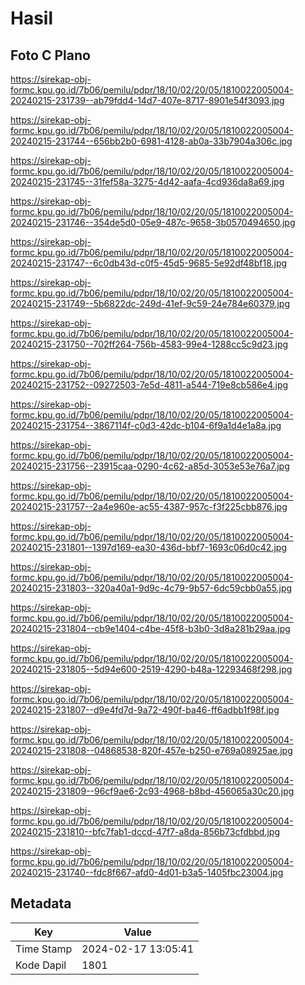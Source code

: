# Hasil

## Foto C Plano

https://sirekap-obj-formc.kpu.go.id/7b06/pemilu/pdpr/18/10/02/20/05/1810022005004-20240215-231739--ab79fdd4-14d7-407e-8717-8901e54f3093.jpg

https://sirekap-obj-formc.kpu.go.id/7b06/pemilu/pdpr/18/10/02/20/05/1810022005004-20240215-231744--656bb2b0-6981-4128-ab0a-33b7904a306c.jpg

https://sirekap-obj-formc.kpu.go.id/7b06/pemilu/pdpr/18/10/02/20/05/1810022005004-20240215-231745--31fef58a-3275-4d42-aafa-4cd936da8a69.jpg

https://sirekap-obj-formc.kpu.go.id/7b06/pemilu/pdpr/18/10/02/20/05/1810022005004-20240215-231746--354de5d0-05e9-487c-9658-3b0570494650.jpg

https://sirekap-obj-formc.kpu.go.id/7b06/pemilu/pdpr/18/10/02/20/05/1810022005004-20240215-231747--6c0db43d-c0f5-45d5-9685-5e92df48bf18.jpg

https://sirekap-obj-formc.kpu.go.id/7b06/pemilu/pdpr/18/10/02/20/05/1810022005004-20240215-231749--5b6822dc-249d-41ef-9c59-24e784e60379.jpg

https://sirekap-obj-formc.kpu.go.id/7b06/pemilu/pdpr/18/10/02/20/05/1810022005004-20240215-231750--702ff264-756b-4583-99e4-1288cc5c9d23.jpg

https://sirekap-obj-formc.kpu.go.id/7b06/pemilu/pdpr/18/10/02/20/05/1810022005004-20240215-231752--09272503-7e5d-4811-a544-719e8cb586e4.jpg

https://sirekap-obj-formc.kpu.go.id/7b06/pemilu/pdpr/18/10/02/20/05/1810022005004-20240215-231754--3867114f-c0d3-42dc-b104-6f9a1d4e1a8a.jpg

https://sirekap-obj-formc.kpu.go.id/7b06/pemilu/pdpr/18/10/02/20/05/1810022005004-20240215-231756--23915caa-0290-4c62-a85d-3053e53e76a7.jpg

https://sirekap-obj-formc.kpu.go.id/7b06/pemilu/pdpr/18/10/02/20/05/1810022005004-20240215-231757--2a4e960e-ac55-4387-957c-f3f225cbb876.jpg

https://sirekap-obj-formc.kpu.go.id/7b06/pemilu/pdpr/18/10/02/20/05/1810022005004-20240215-231801--1397d169-ea30-436d-bbf7-1693c06d0c42.jpg

https://sirekap-obj-formc.kpu.go.id/7b06/pemilu/pdpr/18/10/02/20/05/1810022005004-20240215-231803--320a40a1-9d9c-4c79-9b57-6dc59cbb0a55.jpg

https://sirekap-obj-formc.kpu.go.id/7b06/pemilu/pdpr/18/10/02/20/05/1810022005004-20240215-231804--cb9e1404-c4be-45f8-b3b0-3d8a281b29aa.jpg

https://sirekap-obj-formc.kpu.go.id/7b06/pemilu/pdpr/18/10/02/20/05/1810022005004-20240215-231805--5d94e600-2519-4290-b48a-12293468f298.jpg

https://sirekap-obj-formc.kpu.go.id/7b06/pemilu/pdpr/18/10/02/20/05/1810022005004-20240215-231807--d9e4fd7d-9a72-490f-ba46-ff6adbb1f98f.jpg

https://sirekap-obj-formc.kpu.go.id/7b06/pemilu/pdpr/18/10/02/20/05/1810022005004-20240215-231808--04868538-820f-457e-b250-e769a08925ae.jpg

https://sirekap-obj-formc.kpu.go.id/7b06/pemilu/pdpr/18/10/02/20/05/1810022005004-20240215-231809--96cf9ae6-2c93-4968-b8bd-456065a30c20.jpg

https://sirekap-obj-formc.kpu.go.id/7b06/pemilu/pdpr/18/10/02/20/05/1810022005004-20240215-231810--bfc7fab1-dccd-47f7-a8da-856b73cfdbbd.jpg

https://sirekap-obj-formc.kpu.go.id/7b06/pemilu/pdpr/18/10/02/20/05/1810022005004-20240215-231740--fdc8f667-afd0-4d01-b3a5-1405fbc23004.jpg


## Metadata

| Key        | Value               |
| ---------- | ------------------- |
| Time Stamp | 2024-02-17 13:05:41 |
| Kode Dapil | 1801                |



